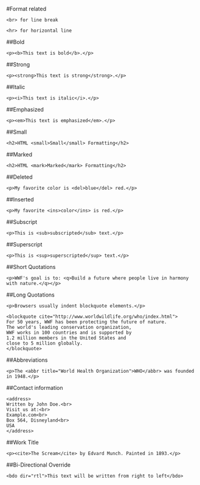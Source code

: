 #Format related
```
<br> for line break
```

```
<hr> for horizontal line
```

##Bold

```
<p><b>This text is bold</b>.</p>
```

##Strong

```
<p><strong>This text is strong</strong>.</p>
```

##Italic

```
<p><i>This text is italic</i>.</p>
```

##Emphasized

```
<p><em>This text is emphasized</em>.</p>
```

##Small

```
<h2>HTML <small>Small</small> Formatting</h2>
```

##Marked

```
<h2>HTML <mark>Marked</mark> Formatting</h2>
```

##Deleted

```
<p>My favorite color is <del>blue</del> red.</p>
```

##Inserted

```
<p>My favorite <ins>color</ins> is red.</p>
```

##Subscript

```
<p>This is <sub>subscripted</sub> text.</p>
```

##Superscript

```
<p>This is <sup>superscripted</sup> text.</p>
```

##Short Quotations

```
<p>WWF's goal is to: <q>Build a future where people live in harmony with nature.</q></p>
```

##Long Quotations

```
<p>Browsers usually indent blockquote elements.</p>

<blockquote cite="http://www.worldwildlife.org/who/index.html">
For 50 years, WWF has been protecting the future of nature.
The world's leading conservation organization,
WWF works in 100 countries and is supported by
1.2 million members in the United States and
close to 5 million globally.
</blockquote>
```

##Abbreviations

```
<p>The <abbr title="World Health Organization">WHO</abbr> was founded in 1948.</p>
```

##Contact information

```
<address>
Written by John Doe.<br> 
Visit us at:<br>
Example.com<br>
Box 564, Disneyland<br>
USA
</address>
```

##Work Title

```
<p><cite>The Scream</cite> by Edvard Munch. Painted in 1893.</p>
```

##Bi-Directional Override

```
<bdo dir="rtl">This text will be written from right to left</bdo>
```

